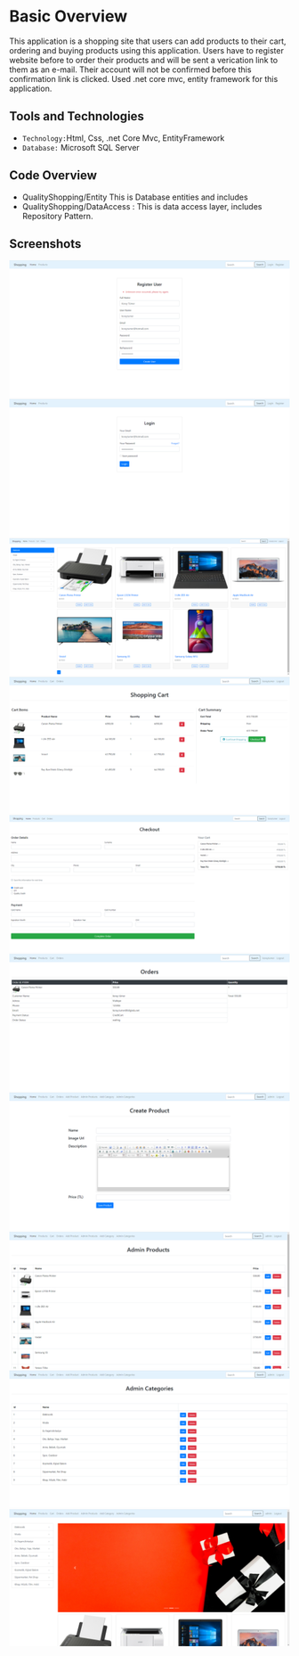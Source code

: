 # Basic Overview
This application is a shopping site that users can add products to their cart, ordering and buying products using this application. Users have to register website before to order their products and will be sent a verication link to them as an e-mail. Their account will not be confirmed before this confirmation link is clicked. Used .net core mvc, entity framework for this application.
## Tools and Technologies
- `Technology:`Html, Css, .net Core Mvc, EntityFramework
- `Database:` Microsoft SQL Server


 






## Code Overview
- QualityShopping/Entity
This is Database entities and includes 
- QualityShopping/DataAccess : This is data access layer, includes Repository Pattern.
## Screenshots
![](images/1.PNG) 
![](images/2.PNG)
![](images/3.PNG)
![](images/4.PNG)
![](images/5.PNG)
![](images/6.PNG)
![](images/7.PNG)
![](images/8.PNG)
![](images/9.PNG)
![](images/10.PNG)

 
